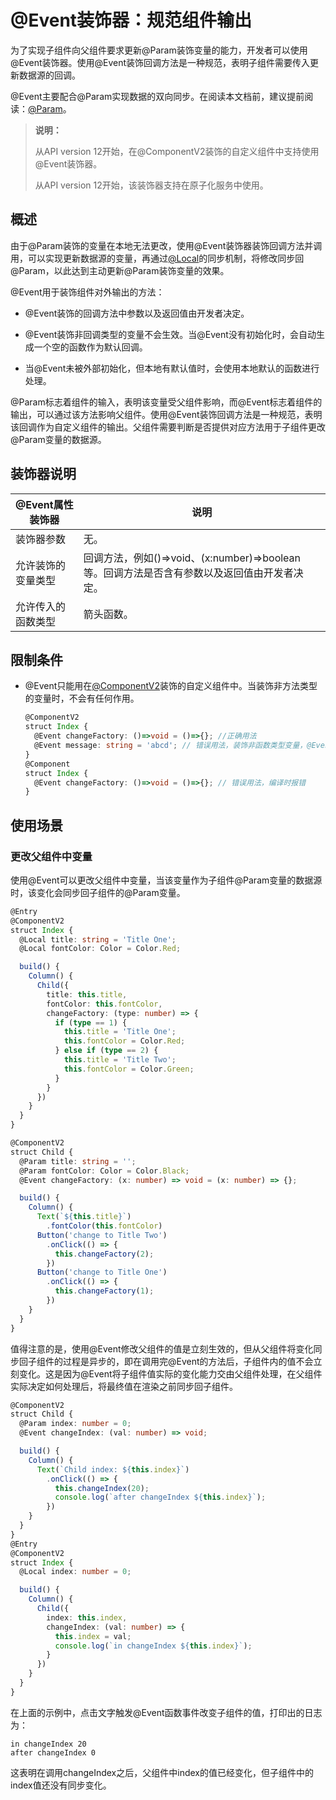 # \@Event装饰器：规范组件输出
<!--Kit: ArkUI-->
<!--Subsystem: ArkUI-->
<!--Owner: @jiyujia926-->
<!--Designer: @s10021109-->
<!--Tester: @TerryTsao-->
<!--Adviser: @zhang_yixin13-->

为了实现子组件向父组件要求更新\@Param装饰变量的能力，开发者可以使用\@Event装饰器。使用\@Event装饰回调方法是一种规范，表明子组件需要传入更新数据源的回调。


\@Event主要配合\@Param实现数据的双向同步。在阅读本文档前，建议提前阅读：[\@Param](./arkts-new-param.md)。

>**说明：**
>
> 从API version 12开始，在\@ComponentV2装饰的自定义组件中支持使用\@Event装饰器。
>
> 从API version 12开始，该装饰器支持在原子化服务中使用。

## 概述

由于\@Param装饰的变量在本地无法更改，使用\@Event装饰器装饰回调方法并调用，可以实现更新数据源的变量，再通过[\@Local](arkts-new-local.md)的同步机制，将修改同步回\@Param，以此达到主动更新\@Param装饰变量的效果。

\@Event用于装饰组件对外输出的方法：

- \@Event装饰的回调方法中参数以及返回值由开发者决定。

- \@Event装饰非回调类型的变量不会生效。当\@Event没有初始化时，会自动生成一个空的函数作为默认回调。
- 当\@Event未被外部初始化，但本地有默认值时，会使用本地默认的函数进行处理。

\@Param标志着组件的输入，表明该变量受父组件影响，而\@Event标志着组件的输出，可以通过该方法影响父组件。使用\@Event装饰回调方法是一种规范，表明该回调作为自定义组件的输出。父组件需要判断是否提供对应方法用于子组件更改\@Param变量的数据源。

## 装饰器说明

| \@Event属性装饰器 | 说明 |
| ------------------- | ------------------------------------------------------------ |
| 装饰器参数 | 无。 |
| 允许装饰的变量类型 | 回调方法，例如()=>void、(x:number)=>boolean等。回调方法是否含有参数以及返回值由开发者决定。 |
| 允许传入的函数类型 | 箭头函数。 |

## 限制条件

- \@Event只能用在[\@ComponentV2](arkts-new-componentV2.md)装饰的自定义组件中。当装饰非方法类型的变量时，不会有任何作用。

  ```ts
  @ComponentV2
  struct Index {
    @Event changeFactory: ()=>void = ()=>{}; //正确用法
    @Event message: string = 'abcd'; // 错误用法，装饰非函数类型变量，@Event无作用
  }
  @Component
  struct Index {
    @Event changeFactory: ()=>void = ()=>{}; // 错误用法，编译时报错
  }
  ```


## 使用场景

### 更改父组件中变量

使用\@Event可以更改父组件中变量，当该变量作为子组件\@Param变量的数据源时，该变化会同步回子组件的\@Param变量。

```ts
@Entry
@ComponentV2
struct Index {
  @Local title: string = 'Title One';
  @Local fontColor: Color = Color.Red;

  build() {
    Column() {
      Child({
        title: this.title,
        fontColor: this.fontColor,
        changeFactory: (type: number) => {
          if (type == 1) {
            this.title = 'Title One';
            this.fontColor = Color.Red;
          } else if (type == 2) {
            this.title = 'Title Two';
            this.fontColor = Color.Green;
          }
        }
      })
    }
  }
}

@ComponentV2
struct Child {
  @Param title: string = '';
  @Param fontColor: Color = Color.Black;
  @Event changeFactory: (x: number) => void = (x: number) => {};

  build() {
    Column() {
      Text(`${this.title}`)
        .fontColor(this.fontColor)
      Button('change to Title Two')
        .onClick(() => {
          this.changeFactory(2);
        })
      Button('change to Title One')
        .onClick(() => {
          this.changeFactory(1);
        })
    }
  }
}
```

值得注意的是，使用\@Event修改父组件的值是立刻生效的，但从父组件将变化同步回子组件的过程是异步的，即在调用完\@Event的方法后，子组件内的值不会立刻变化。这是因为\@Event将子组件值实际的变化能力交由父组件处理，在父组件实际决定如何处理后，将最终值在渲染之前同步回子组件。

```ts
@ComponentV2
struct Child {
  @Param index: number = 0;
  @Event changeIndex: (val: number) => void;

  build() {
    Column() {
      Text(`Child index: ${this.index}`)
        .onClick(() => {
          this.changeIndex(20);
          console.log(`after changeIndex ${this.index}`);
        })
    }
  }
}
@Entry
@ComponentV2
struct Index {
  @Local index: number = 0;

  build() {
  	Column() {
  	  Child({
  	    index: this.index,
  	    changeIndex: (val: number) => {
  	      this.index = val;
          console.log(`in changeIndex ${this.index}`);
  	    }
  	  })
  	}
  }
}
```

在上面的示例中，点击文字触发\@Event函数事件改变子组件的值，打印出的日志为：

```
in changeIndex 20
after changeIndex 0
```

这表明在调用changeIndex之后，父组件中index的值已经变化，但子组件中的index值还没有同步变化。